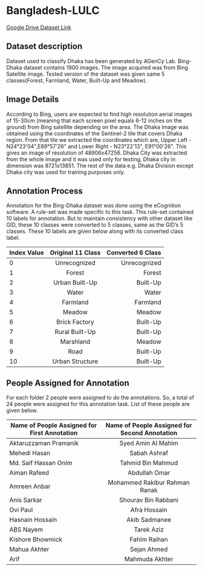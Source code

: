# Bangladesh-LULC

[Google Drive Dataset Link](https://drive.google.com/drive/folders/1_q28mQMuVQRlOIOc3INhBytJpOEAzGVF?usp=sharing)

Dataset description
---
Dataset used to classify Dhaka has been generated by AGenCy Lab. Bing-Dhaka dataset contains 1900 images. The image acquired was from Bing Satellite image. Tested version of the dataset was given same 5 classes(Forest, Farmland, Water, Built-Up and Meadow).

Image Details
---
According to Bing, users are expected to find high resolution aerial images of 15-30cm (meaning that each screen pixel equals 6-12 inches on the ground) from Bing satellite depending on the area. The Dhaka image was obtained using the coordinates of the Sentinel-2 tile that covers Dhaka region. From that tile we extracted the coordinates which are, Upper Left - N24°23'04",E89°57'26" and Lower Right - N23°22'13", E91°00'26". This gives an image of resolution of  48906x47256. Dhaka City was extracted from the whole image and it was used only for testing, Dhaka city in dimension was 8721x13851. The rest of the data e.g. Dhaka Division except Dhaka city was used for training purposes only. 


Annotation Process
---
Annotation for the Bing-Dhaka dataset was done using the eCognition software. A rule-set was made specific to this task. This rule-set contained 10 labels for annotation. But to maintain consistency with other dataset like GID, these 10 classes were converted to 5 classes, same as the GID’s 5 classes. These 10 labels are given below along with its converted class label.


| Index Value   | Original 11 Class | Converted 6 Class |
| ------------- |:-----------------:| -----------------:|
| 0             | Unrecognized      | Unrecognized   |
| 1             | Forest            | Forest         |
| 2             | Urban Built-Up    | Built-Up       |
| 3             | Water             | Water          |
| 4             | Farmland          | Farmland       |
| 5             | Meadow            | Meadow         |
| 6             | Brick Factory     | Built-Up       |
| 7             | Rural Built-Up    | Built-Up       |
| 8             | Marshland         | Meadow         |
| 9             | Road              | Built-Up       |
| 10            | Urban Structure   | Built-Up       |


People Assigned for Annotation
---
For each folder 2 people were assigned to do the annotations. So, a total of 24 people were assigned for this annotation task. List of these people are given below.

| Name of People Assigned for First Annotation | Name of People Assigned for Second Annotation |
| -------------------------------------------- |:---------------------------------------------:|
| Aktaruzzaman Pramanik  | Syed Amin Al Mahim |
| Mehedi Hasan           | Sabah Ashraf      |
| Md. Saif Hassan Onim   | Tahmid Bin Mahmud      |
| Aiman Rafeed           | Abdullah Omar |
| Amreen Anbar           | Mohammed Rakibur Rahman Ranak      |
| Anis Sarkar            | Shourav Bin Rabbani      |
| Ovi Paul               | Afra Hossain |
| Hasnain Hossain        | Akib Sadmanee      |
| ABS Nayem              | Tarek Aziz      |
| Kishore Bhowmick       | Fahim Raihan |
| Mahua Akhter           | Sejan Ahmed    |
| Arif                   | Mahmuda Akhter      |




